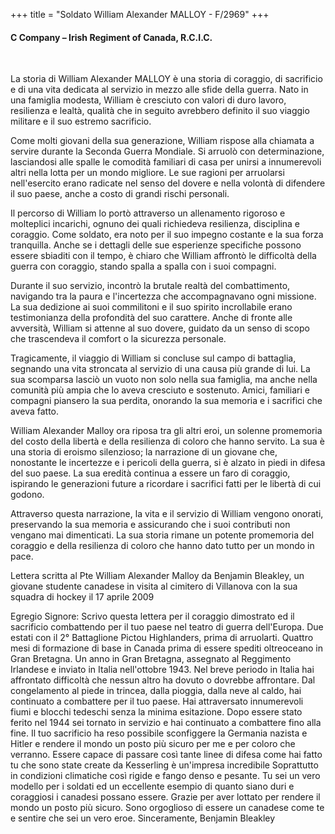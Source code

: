 +++
title = "Soldato William Alexander MALLOY - F/2969"
+++

#### C Company – Irish Regiment of Canada, R.C.I.C.
<br>


La storia di William Alexander MALLOY è una storia di coraggio, di sacrificio e di una vita dedicata al servizio in mezzo alle sfide della guerra. 
Nato in una famiglia modesta, William è cresciuto con valori di duro lavoro, resilienza e lealtà, qualità che in seguito avrebbero definito il suo viaggio militare e il suo estremo sacrificio.

Come molti giovani della sua generazione, William rispose alla chiamata a servire durante la Seconda Guerra Mondiale. Si arruolò con determinazione, lasciandosi alle spalle le comodità familiari di casa per unirsi a innumerevoli altri nella lotta per un mondo migliore. Le sue ragioni per arruolarsi nell'esercito erano radicate nel senso del dovere e nella volontà di difendere il suo paese, anche a costo di grandi rischi personali.

Il percorso di William lo portò attraverso un allenamento rigoroso e molteplici incarichi, ognuno dei quali richiedeva resilienza, disciplina e coraggio. Come soldato, era noto per il suo impegno costante e la sua forza tranquilla. Anche se i dettagli delle sue esperienze specifiche possono essere sbiaditi con il tempo, è chiaro che William affrontò le difficoltà della guerra con coraggio, stando spalla a spalla con i suoi compagni.

Durante il suo servizio, incontrò la brutale realtà del combattimento, navigando tra la paura e l'incertezza che accompagnavano ogni missione. La sua dedizione ai suoi commilitoni e il suo spirito incrollabile erano testimonianza della profondità del suo carattere. Anche di fronte alle avversità, William si attenne al suo dovere, guidato da un senso di scopo che trascendeva il comfort o la sicurezza personale.

Tragicamente, il viaggio di William si concluse sul campo di battaglia, segnando una vita stroncata al servizio di una causa più grande di lui. 
La sua scomparsa lasciò un vuoto non solo nella sua famiglia, ma anche nella comunità più ampia che lo aveva cresciuto e sostenuto. Amici, familiari e compagni piansero la sua perdita, onorando la sua memoria e i sacrifici che aveva fatto.

William Alexander Malloy ora riposa tra gli altri eroi, un solenne promemoria del costo della libertà e della resilienza di coloro che hanno servito. La sua è una storia di eroismo silenzioso; la narrazione di un giovane che, nonostante le incertezze e i pericoli della guerra, si è alzato in piedi in difesa del suo paese. 
La sua eredità continua a essere un faro di coraggio, ispirando le generazioni future a ricordare i sacrifici fatti per le libertà di cui godono.

Attraverso questa narrazione, la vita e il servizio di William vengono onorati, preservando la sua memoria e assicurando che i suoi contributi non vengano mai dimenticati. 
La sua storia rimane un potente promemoria del coraggio e della resilienza di coloro che hanno dato tutto per un mondo in pace.


Lettera scritta al Pte William Alexander Malloy da Benjamin Bleakley, un giovane studente canadese in visita al cimitero di Villanova con la sua squadra di hockey il 17 aprile 2009

Egregio Signore:
Scrivo questa lettera per il coraggio dimostrato ed il sacrificio combattendo per il tuo paese nel
teatro di guerra dell'Europa. Due estati con il 2° Battaglione Pictou Highlanders, prima
di arruolarti. Quattro mesi di formazione di base in Canada prima di essere spediti oltreoceano in Gran Bretagna.
Un anno in Gran Bretagna, assegnato al Reggimento Irlandese e inviato in Italia nell'ottobre 1943. 
Nel  breve periodo in Italia hai affrontato difficoltà che nessun altro ha dovuto o dovrebbe affrontare.
Dal congelamento al piede in trincea, dalla pioggia, dalla neve al caldo, hai continuato a combattere per il tuo paese.
Hai attraversato innumerevoli fiumi e blocchi tedeschi senza la minima esitazione.
Dopo essere stato ferito nel 1944 sei tornato in servizio e hai continuato a combattere
fino alla fine. Il tuo sacrificio ha reso possibile sconfiggere la Germania nazista e Hitler
e rendere il mondo un posto più sicuro per me e per coloro che verranno. Essere capace di passare così tante linee di difesa come hai fatto tu che sono state create da Kesserling è un'impresa incredibile
Soprattutto in condizioni climatiche così rigide e fango denso e pesante. Tu sei un vero 
modello per i soldati ed un eccellente esempio di quanto siano duri e coraggiosi
i canadesi possano essere. Grazie per aver lottato per rendere il mondo un posto più sicuro. 
Sono orgoglioso di essere un canadese come te e sentire che sei un vero eroe.
Sinceramente,
Benjamin Bleakley



